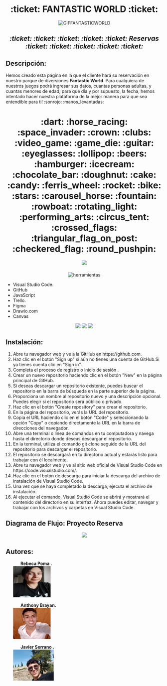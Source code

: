 
<h1 align= center> :ticket: FANTASTIC WORLD :ticket: </h1> 

<p align="center" >
  <img src="https://github.com/JaviSeC/reservasjs/assets/132766257/ff457cf1-7bcd-4b7f-a15a-6ab37c940a29" width=60% height=15% alt="GIFFANTASTICWORLD">
</p>

<h2 align=center> <em> :ticket: :ticket: :ticket: :ticket: :ticket: Reservas :ticket: :ticket: :ticket: :ticket: :ticket: </em> </h2>

## Descripción:
Hemos creado esta página en la que el cliente hará su reservación en nuestro parque de diversiones <strong> Fantastic World. </strong> Para cualquiera de nuestros juegos podrá ingresar sus datos, cuantas personas adultas, y cuantas menores de edad, para qué día y por supuesto, la fecha, hemos intentado hacer nuestra plataforma de la mejor manera para que sea entendible para ti! :sonrojo: :manos_levantadas:

<h1 align= center> :dart:  :horse_racing: :space_invader: :crown: :clubs: :video_game: :game_die: :guitar: :eyeglasses: :lollipop: :beers: :hamburger: :icecream:  :chocolate_bar:  :doughnut:  :cake:  :candy: :ferris_wheel: :rocket: :bike: :stars: :carousel_horse: :fountain: :rowboat:  :rotating_light: :performing_arts: :circus_tent: :crossed_flags: :triangular_flag_on_post: :checkered_flag: :round_pushpin: </h1>

<p align="center">
 <img src="https://img.shields.io/badge/STATUS-EN%20DESAROLLO-green">
   </p>
   <h4 align="center">

</h4>
<p align=center>
 <img src=https://github.com/JaviSeC/reservasjs/assets/132651136/65c7313c-429b-4f58-b43b-db86a9b5e6c2 alt=herramientas>
 </p>
<ul>
  <li>Visual Studio Code.</li>
  <li>GitHub</li>
  <li>JavaScript</li>
  <li>Trello.</li>
  <li>Figma</li>
  <li>Drawio.com</li>
  <li>Canvas</li>
</ul>
<p align=center>
 <img src=https://github.com/JaviSeC/reservasjs/assets/132766257/38de97c7-773f-4c51-9693-3c7091013bb7>
 <img src=https://github.com/JaviSeC/reservasjs/assets/132766257/aeed1ec9-3d72-480f-8fb0-b16adb9aeb15>
 <img src=https://github.com/JaviSeC/reservasjs/assets/132766257/0817c8cd-3509-4756-87ff-da4415d1dcaf>
</p>

## Instalación:
<ol>
  <li>Abre tu navegador web y ve a la GitHub en https://github.com.</li>
  <li>Haz clic en el botón "Sign up" si aún no tienes una cuenta de GitHub.Si ya tienes cuenta  clic en "Sign in".</li>
  <li>Completa el proceso de registro o inicio de sesión .</li>
  <li>Crear un nuevo repositorio haciendo clic en el botón "New" en la página principal de GitHub.</li>
  <li>Si deseas descargar un repositorio existente, puedes buscar el repositorio en la barra de búsqueda en la parte superior de la página.</li>
  <li>Proporciona un nombre al repositorio nuevo y una descripción opcional. Puedes elegir si el repositorio será público o privado.</li>
  <li>Haz clic en el botón "Create repository" para crear el repositorio.</li>
  <li>En la página del repositorio, verás la URL del repositorio.</li>
  <li>Copia el URL haciendo clic en el botón "Code" y seleccionando la opción "Copy" o copiando directamente la URL en la barra de direcciones del navegador.</li>
  <li>Abre una terminal o línea de comandos en tu computadora y navega hasta el directorio donde deseas descargar el repositorio.</li>
  <li>En la terminal, utiliza el comando git clone seguido de la URL del repositorio para descargar el repositorio. </li>
  <li>El repositorio se descargará en tu directorio actual y estarás listo para trabajar con él localmente.</li>
  <li>Abre tu navegador web y ve al sitio web oficial de Visual Studio Code en https://code.visualstudio.com/.</li>
  <li>Haz clic en el botón de descarga para iniciar la descarga del archivo de instalación de Visual Studio Code.</li>
  <li>Una vez que se haya completado la descarga, ejecuta el archivo de instalación.</li>
 <li>Al ejecutar el comando, Visual Studio Code se abrirá y mostrará el contenido del directorio en su interfaz. Ahora puedes editar, navegar y trabajar con los archivos y carpetas en Visual Studio Code.</li>
</ol>

## Diagrama de Flujo: Proyecto Reserva
<p align=center>
<img src=https://github.com/JaviSeC/reservasjs/assets/132651136/2987e119-1777-4d70-8c75-fd28588a60ad>
</p>

## Autores:
<ol>
<ul><strong>Rebeca Poma .</strong></ul>
<img alt="" src="img/rebe.jpg" width="120" height="100"/>
<ul><strong>Anthony Brayan.</strong></ul>
<img alt="" src="img/antony.jpg" width="120" height="100"/>
<ul><strong>Javier Serrano .</strong></ul>
<img alt="" src="img/javi.jpg" width="130" height="100"/>
</ol>

